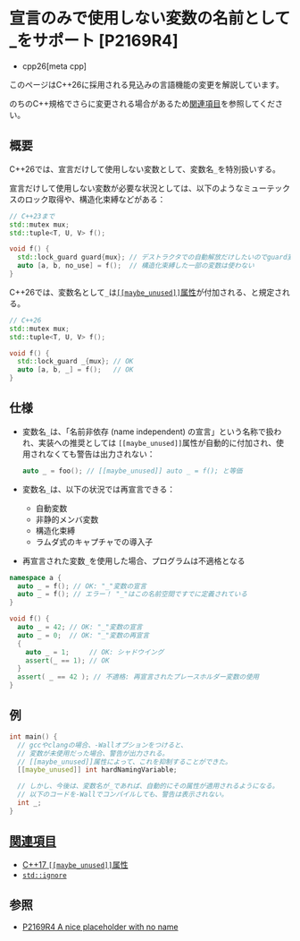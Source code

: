 # 宣言のみで使用しない変数の名前として_をサポート [P2169R4]
* cpp26[meta cpp]

<!-- start lang caution -->

このページはC++26に採用される見込みの言語機能の変更を解説しています。

のちのC++規格でさらに変更される場合があるため[関連項目](#relative-page)を参照してください。

<!-- last lang caution -->

## 概要
C++26では、宣言だけして使用しない変数として、変数名`_`を特別扱いする。

宣言だけして使用しない変数が必要な状況としては、以下のようなミューテックスのロック取得や、構造化束縛などがある：

```cpp
// C++23まで
std::mutex mux;
std::tuple<T, U, V> f();

void f() {
  std::lock_guard guard{mux}; // デストラクタでの自動解放だけしたいのでguard変数はとくに使わない
  auto [a, b, no_use] = f();  // 構造化束縛した一部の変数は使わない
}
```

C++26では、変数名として`_`は[`[[maybe_unused]]`属性](/lang/cpp17/maybe_unused.md)が付加される、と規定される。

```cpp
// C++26
std::mutex mux;
std::tuple<T, U, V> f();

void f() {
  std::lock_guard _{mux}; // OK
  auto [a, b, _] = f();   // OK
}
```


## 仕様
- 変数名`_`は、「名前非依存 (name independent) の宣言」という名称で扱われ、実装への推奨としては `[[maybe_unused]]`属性が自動的に付加され、使用されなくても警告は出力されない：
    ```cpp
    auto _ = foo(); // [[maybe_unused]] auto _ = f(); と等価
    ```

- 変数名`_`は、以下の状況では再宣言できる：
    - 自動変数
    - 非静的メンバ変数
    - 構造化束縛
    - ラムダ式のキャプチャでの導入子
- 再宣言された変数`_`を使用した場合、プログラムは不適格となる

```cpp
namespace a {
  auto _ = f(); // OK: "_"変数の宣言
  auto _ = f(); // エラー！ "_"はこの名前空間ですでに定義されている
}

void f() {
  auto _ = 42; // OK: "_"変数の宣言
  auto _ = 0;  // OK: "_"変数の再宣言
  {
    auto _ = 1;     // OK: シャドウイング
    assert(_ == 1); // OK
  }
  assert( _ == 42 ); // 不適格: 再宣言されたプレースホルダー変数の使用
}
```


## 例
```cpp example
int main() {
  // gccやclangの場合、-Wallオプションをつけると、
  // 変数が未使用だった場合、警告が出力される。
  // [[maybe_unused]]属性によって、これを抑制することができた。
  [[maybe_unused]] int hardNamingVariable;

  // しかし、今後は、変数名が_であれば、自動的にその属性が適用されるようになる。
  // 以下のコードを-Wallでコンパイルしても、警告は表示されない。
  int _;
}
```

## <a id="relative-page" href="#relative-page">関連項目</a>
- [C++17 `[[maybe_unused]]`属性](/lang/cpp17/maybe_unused.md)
- [`std::ignore`](/reference/tuple/ignore.md)

## 参照
- [P2169R4 A nice placeholder with no name](https://open-std.org/jtc1/sc22/wg21/docs/papers/2023/p2169r4.pdf)
